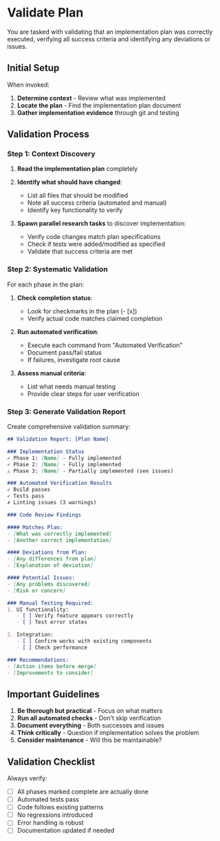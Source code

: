 # Validate Plan

You are tasked with validating that an implementation plan was correctly executed, verifying all success criteria and identifying any deviations or issues.

## Initial Setup

When invoked:
1. **Determine context** - Review what was implemented
2. **Locate the plan** - Find the implementation plan document
3. **Gather implementation evidence** through git and testing

## Validation Process

### Step 1: Context Discovery

1. **Read the implementation plan** completely
2. **Identify what should have changed**:
   - List all files that should be modified
   - Note all success criteria (automated and manual)
   - Identify key functionality to verify

3. **Spawn parallel research tasks** to discover implementation:
   - Verify code changes match plan specifications
   - Check if tests were added/modified as specified
   - Validate that success criteria are met

### Step 2: Systematic Validation

For each phase in the plan:

1. **Check completion status**:
   - Look for checkmarks in the plan (- [x])
   - Verify actual code matches claimed completion

2. **Run automated verification**:
   - Execute each command from "Automated Verification"
   - Document pass/fail status
   - If failures, investigate root cause

3. **Assess manual criteria**:
   - List what needs manual testing
   - Provide clear steps for user verification

### Step 3: Generate Validation Report

Create comprehensive validation summary:

```markdown
## Validation Report: [Plan Name]

### Implementation Status
✓ Phase 1: [Name] - Fully implemented
✓ Phase 2: [Name] - Fully implemented
⚠️ Phase 3: [Name] - Partially implemented (see issues)

### Automated Verification Results
✓ Build passes
✓ Tests pass
✗ Linting issues (3 warnings)

### Code Review Findings

#### Matches Plan:
- [What was correctly implemented]
- [Another correct implementation]

#### Deviations from Plan:
- [Any differences from plan]
- [Explanation of deviation]

#### Potential Issues:
- [Any problems discovered]
- [Risk or concern]

### Manual Testing Required:
1. UI functionality:
   - [ ] Verify feature appears correctly
   - [ ] Test error states

2. Integration:
   - [ ] Confirm works with existing components
   - [ ] Check performance

### Recommendations:
- [Action items before merge]
- [Improvements to consider]
```

## Important Guidelines

1. **Be thorough but practical** - Focus on what matters
2. **Run all automated checks** - Don't skip verification
3. **Document everything** - Both successes and issues
4. **Think critically** - Question if implementation solves the problem
5. **Consider maintenance** - Will this be maintainable?

## Validation Checklist

Always verify:
- [ ] All phases marked complete are actually done
- [ ] Automated tests pass
- [ ] Code follows existing patterns
- [ ] No regressions introduced
- [ ] Error handling is robust
- [ ] Documentation updated if needed